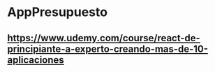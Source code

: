 # AppPresupuesto

## https://www.udemy.com/course/react-de-principiante-a-experto-creando-mas-de-10-aplicaciones
